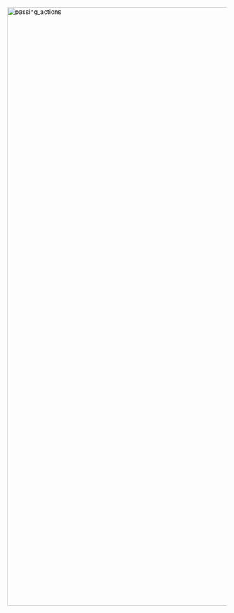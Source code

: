 <img width="1372" alt="passing_actions" src="https://github.com/Danxx26hub/testing_pipelines/assets/24362381/3e06bee1-6ae6-4406-9852-1b730af25761">
